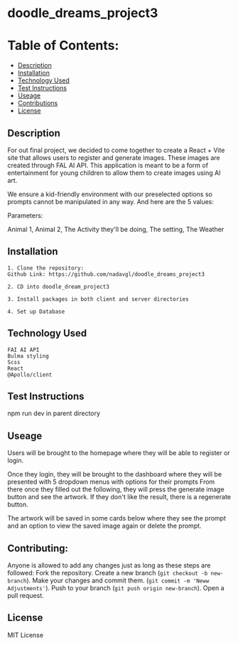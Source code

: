 # doodle_dreams_project3

# Table of Contents:

  - [Description](#description)
  - [Installation](#installation)
  - [Technology Used](#technology-used)
  - [Test Instructions](#test-instructions)
  - [Useage](#useage)
  - [Contributions](#contributing)
  - [License](#license)

   ## Description

For out final project, we decided to come together to create a React + Vite site that allows users to register and generate images. These images are created through FAL AI API.
This application is meant to be a form of entertainment for young children to allow them to create images using AI art.

We ensure a kid-friendly environment with our preselected options so prompts cannot be manipulated in any way. And here are the 5 values:

Parameters:

Animal 1,
Animal 2,
The Activity they'll be doing,
The setting,
The Weather

   ## Installation
    1. Clone the repository:
    Github Link: https://github.com/nadavgl/doodle_dreams_project3

    2. CD into doodle_dream_project3

    3. Install packages in both client and server directories

    4. Set up Database


   ## Technology Used
    FAI AI API
    Bulma styling
    Scss
    React
    @Apollo/client

   ## Test Instructions
   npm run dev in parent directory

   ## Useage

   Users will be brought to the homepage where they will be able to register or login.

   Once they login, they will be brought to the dashboard where they will be presented with 5 dropdown menus with options for their prompts
   From there once they filled out the following, they will press the generate image button and see the artwork. If they don't like the result, there is a regenerate button.

   The artwork will be saved in some cards below where they see the prompt and an option to view the saved image again or delete the prompt.

   ## Contributing:
   Anyone is allowed to add any changes just as long as these steps are followed:
    Fork the repository.
    Create a new branch (`git checkout -b new-branch`).
    Make your changes and commit them. (`git commit -m 'Neww Adjustments'`).
    Push to your branch (`git push origin new-branch`).
    Open a pull request.

   ## License
  MIT License